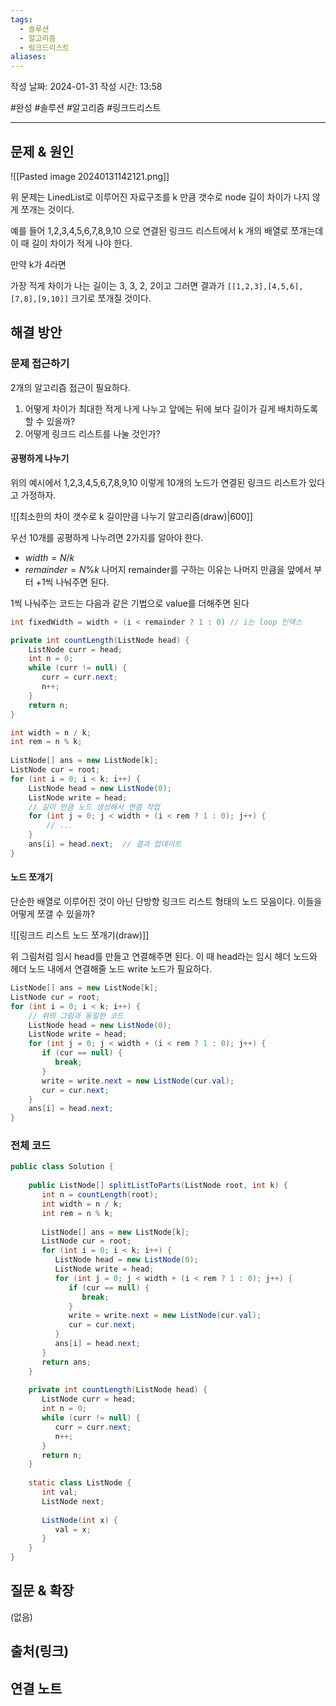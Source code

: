 ```yaml
---
tags:
  - 솔루션
  - 알고리즘
  - 링크드리스트
aliases:
---
```

작성 날짜: 2024-01-31
작성 시간: 13:58

#완성 #솔루션 #알고리즘  #링크드리스트 

----

## 문제 & 원인
![[Pasted image 20240131142121.png]]

위 문제는 LinedList로 이루어진 자료구조를 k 만큼 갯수로 node 길이 차이가 나지 않게 쪼개는 것이다. 

예를 들어
1,2,3,4,5,6,7,8,9,10 으로 연결된 링크드 리스트에서 k 개의 배열로 쪼개는데 이 때 길이 차이가 적게 나야 한다.

만약 k가 4라면

가장 적게 차이가 나는 길이는 3, 3, 2, 2이고 그러면 결과가 `[[1,2,3],[4,5,6],[7,8],[9,10]]` 크기로 쪼개질 것이다.


## 해결 방안
### 문제 접근하기
2개의 알고리즘 접근이 필요하다.

1. 어떻게 차이가 최대한 적게 나게 나누고 앞에는 뒤에 보다 길이가 길게 배치하도록 할 수 있을까?
2. 어떻게 링크드 리스트를 나눌 것인가?


#### 공평하게 나누기
위의 예시에서 1,2,3,4,5,6,7,8,9,10 이렇게 10개의 노드가 연결된 링크드 리스트가 있다고 가정하자.

![[최소한의 차이 갯수로 k 길이만큼 나누기 알고리즘(draw)|600]]

우선 10개를 공평하게 나누려면 2가지를 알아야 한다.

- $width = N / k$ 
- $remainder = N \% k$ 
나머지 remainder를 구하는 이유는 나머지 만큼을 앞에서 부터 +1씩 나눠주면 된다.

1씩 나눠주는 코드는 다음과 같은 기법으로 value를 더해주면 된다

```java
int fixedWidth = width + (i < remainder ? 1 : 0) // i는 loop 인덱스
```


```java
private int countLength(ListNode head) {  
    ListNode curr = head;  
    int n = 0;  
    while (curr != null) {  
       curr = curr.next;  
       n++;  
    }  
    return n;  
}
```

```java
int width = n / k;  
int rem = n % k;  
  
ListNode[] ans = new ListNode[k];  
ListNode cur = root;  
for (int i = 0; i < k; i++) {  
    ListNode head = new ListNode(0);  
    ListNode write = head;  
    // 길이 만큼 노드 생성해서 연결 작업
    for (int j = 0; j < width + (i < rem ? 1 : 0); j++) {  
		// ...
    }  
    ans[i] = head.next;  // 결과 업데이트
}  
```
#### 노드 쪼개기
단순한 배열로 이루어진 것이 아닌 단방향 링크드 리스트 형태의 노드 모음이다. 이들을 어떻게 쪼갤 수 있을까?

![[링크드 리스트 노드 쪼개기(draw)]]

위 그림처럼 임시 head를 만들고 연결해주면 된다. 이 때 head라는 임시 헤더 노드와 헤더 노드 내에서 연결해줄 노드 write 노드가 필요하다.

```java
ListNode[] ans = new ListNode[k];  
ListNode cur = root;  
for (int i = 0; i < k; i++) {  
	// 위의 그림과 동일한 코드
    ListNode head = new ListNode(0);  
    ListNode write = head;  
    for (int j = 0; j < width + (i < rem ? 1 : 0); j++) {  
       if (cur == null) {  
          break;  
       }  
       write = write.next = new ListNode(cur.val);  
       cur = cur.next;  
    }  
    ans[i] = head.next;  
}
```
### 전체 코드
```java
public class Solution {  
  
    public ListNode[] splitListToParts(ListNode root, int k) {  
       int n = countLength(root);  
       int width = n / k;  
       int rem = n % k;  
  
       ListNode[] ans = new ListNode[k];  
       ListNode cur = root;  
       for (int i = 0; i < k; i++) {  
          ListNode head = new ListNode(0);  
          ListNode write = head;  
          for (int j = 0; j < width + (i < rem ? 1 : 0); j++) {  
             if (cur == null) {  
                break;  
             }  
             write = write.next = new ListNode(cur.val);  
             cur = cur.next;  
          }  
          ans[i] = head.next;  
       }  
       return ans;  
    }  
  
    private int countLength(ListNode head) {  
       ListNode curr = head;  
       int n = 0;  
       while (curr != null) {  
          curr = curr.next;  
          n++;  
       }  
       return n;  
    }  
  
    static class ListNode {  
       int val;  
       ListNode next;  
  
       ListNode(int x) {  
          val = x;  
       }  
    }  
}
```

## 질문 & 확장

(없음)

## 출처(링크)


## 연결 노트
